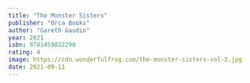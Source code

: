 ```yaml
---
title: "The Monster Sisters"
publisher: "Orca Books"
author: "Gareth Gaudin"
year: 2021
isbn: 9781459822290
rating: 4
image: https://cdn.wonderfulfrog.com/the-monster-sisters-vol-2.jpg
date: 2021-09-11
---
```

